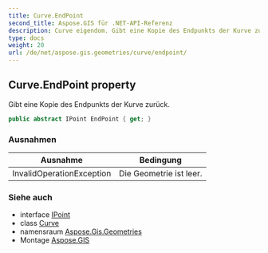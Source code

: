 ```yaml
---
title: Curve.EndPoint
second_title: Aspose.GIS für .NET-API-Referenz
description: Curve eigendom. Gibt eine Kopie des Endpunkts der Kurve zurück.
type: docs
weight: 20
url: /de/net/aspose.gis.geometries/curve/endpoint/
---
```

## Curve.EndPoint property

Gibt eine Kopie des Endpunkts der Kurve zurück.

```csharp
public abstract IPoint EndPoint { get; }
```

### Ausnahmen

| Ausnahme | Bedingung |
| --- | --- |
| InvalidOperationException | Die Geometrie ist leer. |

### Siehe auch

* interface [IPoint](../../ipoint/)
* class [Curve](../)
* namensraum [Aspose.Gis.Geometries](../../curve/)
* Montage [Aspose.GIS](../../../)



